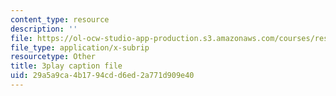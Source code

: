 ```yaml
---
content_type: resource
description: ''
file: https://ol-ocw-studio-app-production.s3.amazonaws.com/courses/res-3-003-learn-to-build-your-own-videogame-with-the-unity-game-engine-and-microsoft-kinect-january-iap-2017/29a5a9ca4b1794cdd6ed2a771d909e40_jXtqyQuLlnk.srt
file_type: application/x-subrip
resourcetype: Other
title: 3play caption file
uid: 29a5a9ca-4b17-94cd-d6ed-2a771d909e40
---
```

